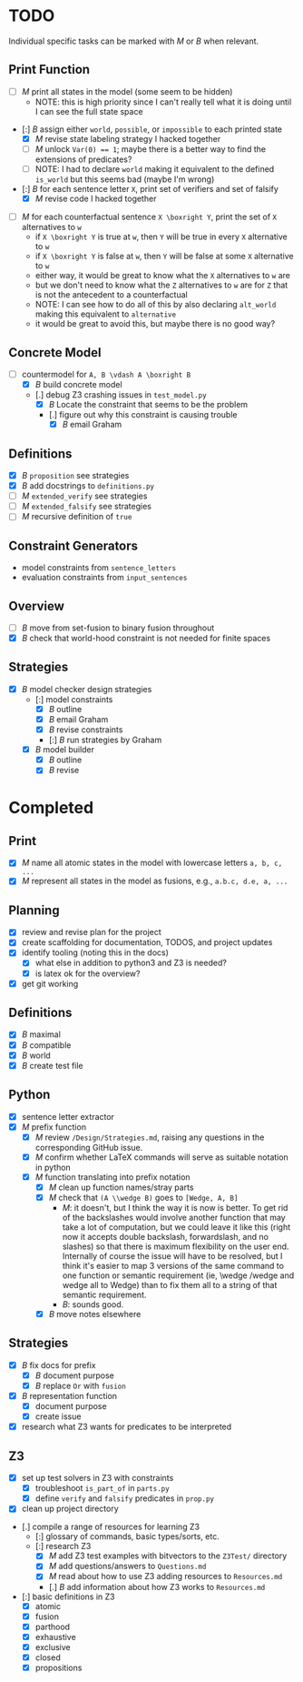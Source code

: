 # TODO

Individual specific tasks can be marked with _M_ or _B_ when relevant.

## Print Function

- [ ] _M_ print all states in the model (some seem to be hidden)
  - NOTE: this is high priority since I can't really tell what it is doing until I can see the full state space
- [:] _B_ assign either `world`, `possible`, or `impossible` to each printed state
  - [x] _M_ revise state labeling strategy I hacked together
  - [ ] _M_ unlock `Var(0) == 1`; maybe there is a better way to find the extensions of predicates?
  - [ ] NOTE: I had to declare `world` making it equivalent to the defined `is_world` but this seems bad (maybe I'm wrong)
- [:] _B_ for each sentence letter `X`, print set of verifiers and set of falsify
  - [x] _M_ revise code I hacked together
- [ ] _M_ for each counterfactual sentence `X \boxright Y`, print the set of `X` alternatives to `w`
  - if `X \boxright Y` is true at `w`, then `Y` will be true in every `X` alternative to `w`
  - if `X \boxright Y` is false at `w`, then `Y` will be false at some `X` alternative to `w`
  - either way, it would be great to know what the `X` alternatives to `w` are
  - but we don't need to know what the `Z` alternatives to `w` are for `Z` that is not the antecedent to a counterfactual
  - NOTE: I can see how to do all of this by also declaring `alt_world` making this equivalent to `alternative`
  - it would be great to avoid this, but maybe there is no good way?

## Concrete Model

- [ ] countermodel for `A, B \vdash A \boxright B`
  - [x] _B_ build concrete model
  - [.] debug Z3 crashing issues in `test_model.py`
    - [x] _B_ Locate the constraint that seems to be the problem
    - [.] figure out why this constraint is causing trouble
      - [x] _B_ email Graham

## Definitions

- [x] _B_ `proposition` see strategies
- [x] _B_ add docstrings to `definitions.py`
- [ ] _M_ `extended_verify` see strategies
- [ ] _M_ `extended_falsify` see strategies
- [ ] _M_ recursive definition of `true`

## Constraint Generators

- model constraints from `sentence_letters`
- evaluation constraints from `input_sentences`

## Overview

- [ ] _B_ move from set-fusion to binary fusion throughout
- [x] _B_ check that world-hood constraint is not needed for finite spaces

## Strategies

- [x] _B_ model checker design strategies
  - [:] model constraints
    - [x] _B_ outline
    - [x] _B_ email Graham
    - [x] _B_ revise constraints
    - [:] _B_ run strategies by Graham
  - [x] _B_ model builder
    - [x] _B_ outline
    - [x] _B_ revise

<!-- BONEYARD -->

# Completed

## Print

- [x] _M_ name all atomic states in the model with lowercase letters `a, b, c, ...`
- [x] _M_ represent all states in the model as fusions, e.g., `a.b.c, d.e, a, ...`

## Planning

- [x] review and revise plan for the project
- [x] create scaffolding for documentation, TODOS, and project updates
- [x] identify tooling (noting this in the docs)
  - [x] what else in addition to python3 and Z3 is needed?
  - [x] is latex ok for the overview?
- [x] get git working

## Definitions

- [x] _B_ maximal
- [x] _B_ compatible
- [x] _B_ world
- [x] _B_ create test file

## Python

- [x] sentence letter extractor
- [x] _M_ prefix function
  - [x] _M_ review `/Design/Strategies.md`, raising any questions in the corresponding GitHub issue.
  - [x] _M_ confirm whether LaTeX commands will serve as suitable notation in python
  - [x] _M_ function translating into prefix notation
    - [x] _M_ clean up function names/stray parts
    - [x] _M_ check that `(A \\wedge B)` goes to `[Wedge, A, B]`
      - _M_: it doesn't, but I think the way it is now is better. To get rid of the backslashes would involve another function that may take a lot of computation, but we could leave it like this (right now it accepts double backslash, forwardslash, and no slashes) so that there is maximum flexibility on the user end. Internally of course the issue will have to be resolved, but I think it's easier to map 3 versions of the same command to one function or semantic requirement (ie, \\wedge /wedge and wedge all to Wedge) than to fix them all to a string of that semantic requirement.
      - _B_: sounds good.
    - [x] _B_ move notes elsewhere

## Strategies

- [x] _B_ fix docs for prefix
  - [x] _B_ document purpose
  - [x] _B_ replace `Or` with `fusion`
- [x] _B_ representation function
  - [x] document purpose
  - [x] create issue
- [x] research what Z3 wants for predicates to be interpreted

## Z3

- [x] set up test solvers in Z3 with constraints
  - [x] troubleshoot `is_part_of` in `parts.py`
  - [x] define `verify` and `falsify` predicates in `prop.py`
- [x] clean up project directory
- [.] compile a range of resources for learning Z3
  - [:] glossary of commands, basic types/sorts, etc.
  - [:] research Z3
    - [x] _M_ add Z3 test examples with bitvectors to the `Z3Test/` directory
    - [x] _M_ add questions/answers to `Questions.md`
    - [x] _M_ read about how to use Z3 adding resources to `Resources.md`
    - [.] _B_ add information about how Z3 works to `Resources.md`
- [:] basic definitions in Z3
  - [x] atomic
  - [x] fusion
  - [x] parthood
  - [x] exhaustive
  - [x] exclusive
  - [x] closed
  - [x] propositions
